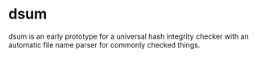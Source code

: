 dsum
====

dsum is an early prototype for a universal hash integrity checker with an automatic file name parser for commonly checked things.  

